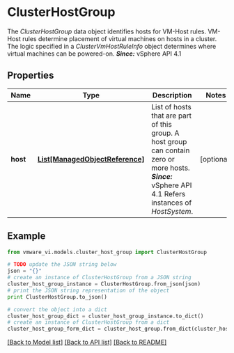 # ClusterHostGroup

The *ClusterHostGroup* data object identifies hosts for VM-Host rules.  VM-Host rules determine placement of virtual machines on hosts in a cluster. The logic specified in a *ClusterVmHostRuleInfo* object determines where virtual machines can be powered-on.  ***Since:*** vSphere API 4.1 

## Properties
Name | Type | Description | Notes
------------ | ------------- | ------------- | -------------
**host** | [**List[ManagedObjectReference]**](ManagedObjectReference.md) | List of hosts that are part of this group.  A host group can contain zero or more hosts.  ***Since:*** vSphere API 4.1  Refers instances of *HostSystem*.  | [optional] 

## Example

```python
from vmware_vi.models.cluster_host_group import ClusterHostGroup

# TODO update the JSON string below
json = "{}"
# create an instance of ClusterHostGroup from a JSON string
cluster_host_group_instance = ClusterHostGroup.from_json(json)
# print the JSON string representation of the object
print ClusterHostGroup.to_json()

# convert the object into a dict
cluster_host_group_dict = cluster_host_group_instance.to_dict()
# create an instance of ClusterHostGroup from a dict
cluster_host_group_form_dict = cluster_host_group.from_dict(cluster_host_group_dict)
```
[[Back to Model list]](../README.md#documentation-for-models) [[Back to API list]](../README.md#documentation-for-api-endpoints) [[Back to README]](../README.md)


